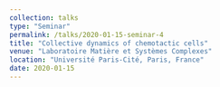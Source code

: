 ```yaml
---
collection: talks
type: "Seminar"
permalink: /talks/2020-01-15-seminar-4
title: "Collective dynamics of chemotactic cells"
venue: "Laboratoire Matière et Systèmes Complexes"
location: "Université Paris-Cité, Paris, France"
date: 2020-01-15
---
```

